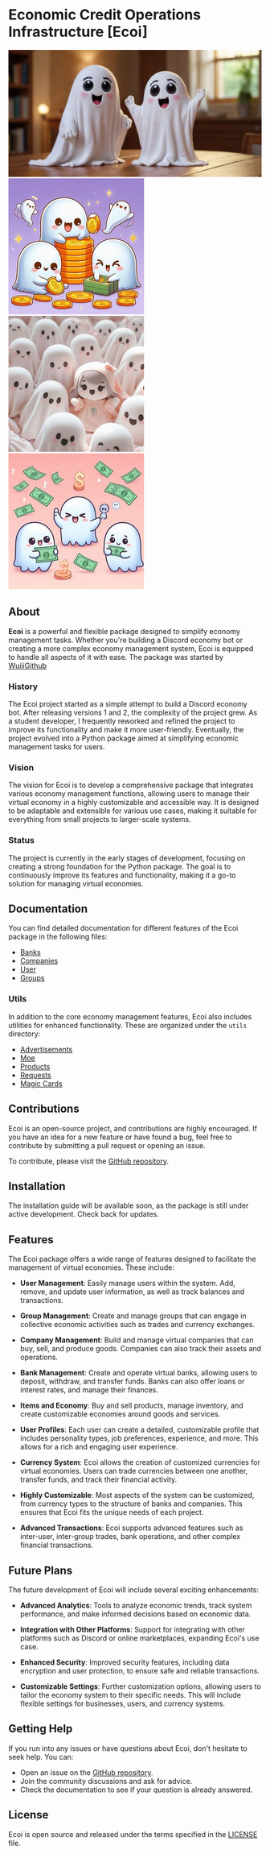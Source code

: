 # Economic Credit Operations Infrastructure [Ecoi]
![banner](./images/banner.png)
![image 1](./images/bimg1.jpg) ![image 2](./images/bimg2.jpg) ![image 3](./images/bimg3.jpg)


## About

**Ecoi** is a powerful and flexible package designed to simplify economy management tasks. Whether you're building a Discord economy bot or creating a more complex economy management system, Ecoi is equipped to handle all aspects of it with ease. The package was started by [WuiiiGithub](https://github.com/WuiiiGithub)

### History

The Ecoi project started as a simple attempt to build a Discord economy bot. After releasing versions 1 and 2, the complexity of the project grew. As a student developer, I frequently reworked and refined the project to improve its functionality and make it more user-friendly. Eventually, the project evolved into a Python package aimed at simplifying economic management tasks for users.

### Vision

The vision for Ecoi is to develop a comprehensive package that integrates various economy management functions, allowing users to manage their virtual economy in a highly customizable and accessible way. It is designed to be adaptable and extensible for various use cases, making it suitable for everything from small projects to larger-scale systems.

### Status

The project is currently in the early stages of development, focusing on creating a strong foundation for the Python package. The goal is to continuously improve its features and functionality, making it a go-to solution for managing virtual economies.

## Documentation

You can find detailed documentation for different features of the Ecoi package in the following files:

- [Banks](docs/Banks.md)
- [Companies](docs/Companies.md)
- [User](docs/User.md)
- [Groups](docs/Groups.md)

### Utils

In addition to the core economy management features, Ecoi also includes utilities for enhanced functionality. These are organized under the `utils` directory:

- [Advertisements](tree/main/docs/utils/advertisements.md)
- [Moe](tree/docs/utils/moe.md)
- [Products](tree/main/docs/utils/products.md)
- [Requests](tree/main/docs/utils/requests.md)
- [Magic Cards](tree/main/docs/utils/magicCards.md)

## Contributions

Ecoi is an open-source project, and contributions are highly encouraged. If you have an idea for a new feature or have found a bug, feel free to contribute by submitting a pull request or opening an issue.

To contribute, please visit the [GitHub repository](https://github.com/WuiiiLabs/ecoi).

## Installation

The installation guide will be available soon, as the package is still under active development. Check back for updates.

## Features

The Ecoi package offers a wide range of features designed to facilitate the management of virtual economies. These include:

- **User Management**: Easily manage users within the system. Add, remove, and update user information, as well as track balances and transactions.
  
- **Group Management**: Create and manage groups that can engage in collective economic activities such as trades and currency exchanges.

- **Company Management**: Build and manage virtual companies that can buy, sell, and produce goods. Companies can also track their assets and operations.
  
- **Bank Management**: Create and operate virtual banks, allowing users to deposit, withdraw, and transfer funds. Banks can also offer loans or interest rates, and manage their finances.

- **Items and Economy**: Buy and sell products, manage inventory, and create customizable economies around goods and services.

- **User Profiles**: Each user can create a detailed, customizable profile that includes personality types, job preferences, experience, and more. This allows for a rich and engaging user experience.

- **Currency System**: Ecoi allows the creation of customized currencies for virtual economies. Users can trade currencies between one another, transfer funds, and track their financial activity.

- **Highly Customizable**: Most aspects of the system can be customized, from currency types to the structure of banks and companies. This ensures that Ecoi fits the unique needs of each project.

- **Advanced Transactions**: Ecoi supports advanced features such as inter-user, inter-group trades, bank operations, and other complex financial transactions.

## Future Plans

The future development of Ecoi will include several exciting enhancements:

- **Advanced Analytics**: Tools to analyze economic trends, track system performance, and make informed decisions based on economic data.

- **Integration with Other Platforms**: Support for integrating with other platforms such as Discord or online marketplaces, expanding Ecoi's use case.

- **Enhanced Security**: Improved security features, including data encryption and user protection, to ensure safe and reliable transactions.

- **Customizable Settings**: Further customization options, allowing users to tailor the economy system to their specific needs. This will include flexible settings for businesses, users, and currency systems.

## Getting Help

If you run into any issues or have questions about Ecoi, don't hesitate to seek help. You can:

- Open an issue on the [GitHub repository](https://github.com/WuiiiLabs/ecoi/issues).
- Join the community discussions and ask for advice.
- Check the documentation to see if your question is already answered.

## License

Ecoi is open source and released under the terms specified in the [LICENSE](https://github.com/WuiiiLabs/ecoi/blob/main/LICENSE) file.

